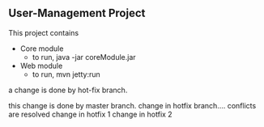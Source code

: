 ## User-Management Project

This project contains 
* Core module
    + to run, java -jar coreModule.jar
* Web module
    + to run, mvn jetty:run 

a change is done by hot-fix branch.


this change is done by master branch.
change in hotfix branch....
conflicts are resolved 
change in hotfix 1
change in hotfix 2 
